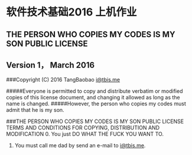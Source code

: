 # 软件技术基础2016 上机作业

## THE PERSON WHO COPIES MY CODES IS MY SON PUBLIC LICENSE
## Version 1， March 2016
###Copyright (C) 2016 TangBaobao <i@tbis.me>

#####Everyone is permitted to copy and distribute verbatim or modified copies of this license document, and changing it allowed as long as the name is changed.
#####However, the person who copies my codes must admit that he is my son.

###THE PERSON WHO COPIES MY CODES IS MY SON PUBLIC LICENSE TERMS AND CONDITIONS FOR COPYING, DISTRIBUTION AND MODIFICATION
0. You just DO WHAT THE FUCK YOU WANT TO.
1. You must call me dad by send an e-mail to i@tbis.me.

